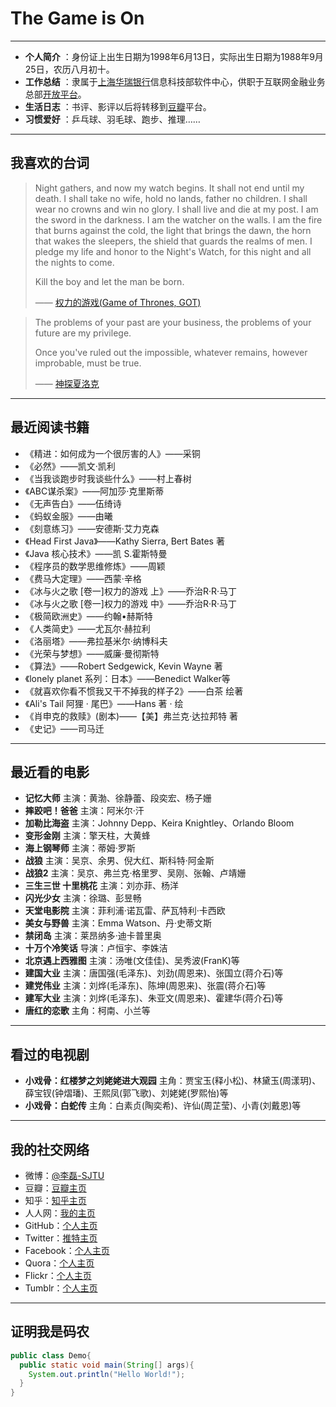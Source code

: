 #  The Game is On

----------------------------------
- **个人简介** ：身份证上出生日期为1998年6月13日，实际出生日期为1988年9月25日，农历八月初十。
- **工作总结** ：隶属于[上海华瑞银行](https://www.shrbank.com/)信息科技部软件中心，供职于互联网金融业务总部[开放平台](https://open.hulubank.com.cn/)。
- **生活日志** ：书评、影评以后将转移到[豆瓣](https://www.douban.com/people/lilei1998/)平台。
- **习惯爱好** ：乒乓球、羽毛球、跑步、推理……

-----------------------------

## 我喜欢的台词

> Night gathers, and now my watch begins. It shall not end until my death. I shall take no wife, hold no lands, father no children. I shall wear no crowns and win no glory. I shall live and die at my post. I am the sword in the darkness. I am the watcher on the walls. I am the fire that burns against the cold, the light that brings the dawn, the horn that wakes the sleepers, the shield that guards the realms of men. I pledge my life and honor to the Night's Watch, for this night and all the nights to come.  <br>
>
> Kill the boy and let the man be born.<br>
>
> —— [权力的游戏(Game of Thrones, GOT)](Game_of_Thrones.md)<br>


> The problems of your past are your business, the problems of your future are my privilege.<br>
>
> Once you've ruled out the impossible, whatever remains, however improbable, must be true. <br>
>
> —— [神探夏洛克](Deduction/Sherlock.md)



-----------


## 最近阅读书籍

* 《精进：如何成为一个很厉害的人》——采铜
* 《必然》——凯文·凯利
* 《当我谈跑步时我谈些什么》——村上春树
* 《ABC谋杀案》——阿加莎·克里斯蒂
* 《无声告白》——伍绮诗
* 《蚂蚁金服》——由曦
* 《刻意练习》——安德斯·艾力克森
* 《Head First Java》——Kathy Sierra, Bert Bates 著
* 《Java 核心技术》——凯 S.霍斯特曼
* 《程序员的数学思维修炼》——周颖
* 《费马大定理》——西蒙·辛格
* 《冰与火之歌 [卷一]权力的游戏 上》——乔治R·R·马丁
* 《冰与火之歌 [卷一]权力的游戏 中》——乔治R·R·马丁
* 《极简欧洲史》——约翰•赫斯特
* 《人类简史》——尤瓦尔·赫拉利
* 《洛丽塔》——弗拉基米尔·纳博科夫
* 《光荣与梦想》——威廉·曼彻斯特
* 《算法》——Robert Sedgewick, Kevin Wayne 著
* 《lonely planet 系列：日本》——Benedict Walker等
* 《就喜欢你看不惯我又干不掉我的样子2》——白茶 绘著
* 《Ali's Tail 阿狸 · 尾巴》——Hans 著 · 绘
* 《肖申克的救赎》(剧本)——【美】弗兰克·达拉邦特 著
* 《史记》——司马迁


------------------------------

## 最近看的电影

- **记忆大师**  主演：黄渤、徐静蕾、段奕宏、杨子姗
- **摔跤吧！爸爸**  主演：阿米尔·汗 
- **加勒比海盗**  主演：Johnny Depp、Keira Knightley、Orlando Bloom
- **变形金刚** 主演：擎天柱，大黄蜂
- **海上钢琴师**  主演：蒂姆·罗斯
- **战狼** 主演：吴京、余男、倪大红、斯科特·阿金斯
- **战狼2**  主演：吴京、弗兰克·格里罗、吴刚、张翰、卢靖姗
- **三生三世 十里桃花**  主演：刘亦菲、杨洋
- **闪光少女**  主演：徐璐、彭昱畅
- **天堂电影院**  主演：菲利浦·诺瓦雷、萨瓦特利·卡西欧
- **美女与野兽**  主演：Emma Watson、丹·史蒂文斯
- **禁闭岛**  主演：莱昂纳多·迪卡普里奥
- **十万个冷笑话**  导演：卢恒宇、李姝洁
- **北京遇上西雅图**  主演：汤唯(文佳佳)、吴秀波(FranK)等
- **建国大业**  主演：唐国强(毛泽东)、刘劲(周恩来)、张国立(蒋介石)等
- **建党伟业**  主演：刘烨(毛泽东)、陈坤(周恩来)、张震(蒋介石)等
- **建军大业**  主演：刘烨(毛泽东)、朱亚文(周恩来)、霍建华(蒋介石)等
- **唐红的恋歌**  主角：柯南、小兰等


------------------------------

## 看过的电视剧

- **小戏骨：红楼梦之刘姥姥进大观园**  主角：贾宝玉(释小松)、林黛玉(周漾玥)、薛宝钗(钟熠璠)、王熙凤(郭飞歌)、刘姥姥(罗熙怡)等
- **小戏骨：白蛇传**  主角：白素贞(陶奕希)、许仙(周芷莹)、小青(刘戴恩)等

-----------------------------
## 我的社交网络
- 微博：[@李磊-SJTU](http://weibo.com/lingtiandipan)
- 豆瓣：[豆瓣主页](https://www.douban.com/people/lilei1998/)
- 知乎：[知乎主页](https://www.zhihu.com/people/li-lei-10-26)
- 人人网：[我的主页](http://www.renren.com/357981768/profile)
- GitHub：[个人主页](https://github.com/lilei11981)
- Twitter：[推特主页](https://twitter.com/lilei1998)
- Facebook：[个人主页](https://www.facebook.com/lilei11981)
- Quora：[个人主页](https://www.quora.com/profile/%E7%A3%8A-%E6%9D%8E-12)
- Flickr：[个人主页](https://www.flickr.com/people/155046335@N04/)
- Tumblr：[个人主页](https://www.tumblr.com/blog/lilei11981)

---------------------------

## 证明我是码农
``` java
public class Demo{
  public static void main(String[] args){
    System.out.println("Hello World!");
  }
}
```
